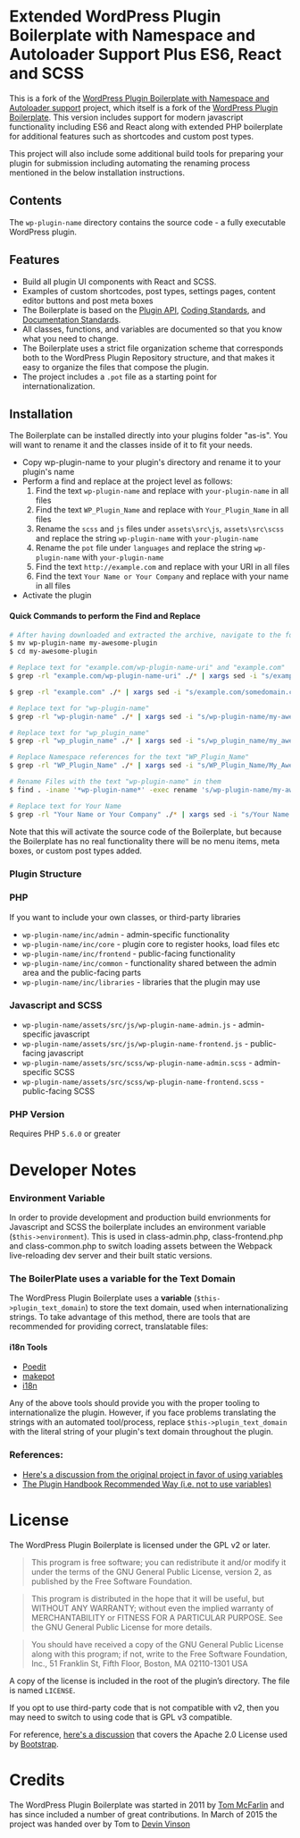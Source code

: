 # Extended WordPress Plugin Boilerplate with Namespace and Autoloader Support Plus ES6, React and SCSS

This is a fork of the [WordPress Plugin Boilerplate with Namespace and Autoloader support](https://github.com/karannagupta/WordPress-Plugin-Boilerplate) project, which itself is a fork of the [WordPress Plugin Boilerplate](https://github.com/DevinVinson/WordPress-Plugin-Boilerplate). This version includes support for modern javascript functionality including ES6 and React along with extended PHP boilerplate for additional features such as shortcodes and custom post types.

This project will also include some additional build tools for preparing your plugin for submission including automating the renaming process mentioned in the below installation instructions.

## Contents

The `wp-plugin-name` directory contains the source code - a fully executable WordPress plugin.

## Features

- Build all plugin UI components with React and SCSS.
- Examples of custom shortcodes, post types, settings pages, content editor buttons and post meta boxes
- The Boilerplate is based on the [Plugin API](http://codex.wordpress.org/Plugin_API), [Coding Standards](http://codex.wordpress.org/WordPress_Coding_Standards), and [Documentation Standards](https://make.wordpress.org/core/handbook/best-practices/inline-documentation-standards/php/).
- All classes, functions, and variables are documented so that you know what you need to change.
- The Boilerplate uses a strict file organization scheme that corresponds both to the WordPress Plugin Repository structure, and that makes it easy to organize the files that compose the plugin.
- The project includes a `.pot` file as a starting point for internationalization.

## Installation

The Boilerplate can be installed directly into your plugins folder "as-is". You will want to rename it and the classes inside of it to fit your needs.

- Copy wp-plugin-name to your plugin's directory and rename it to your plugin's name
- Perform a find and replace at the project level as follows:
  1.  Find the text `wp-plugin-name` and replace with `your-plugin-name` in all files
  2.  Find the text `WP_Plugin_Name` and replace with `Your_Plugin_Name` in all files
  3.  Rename the `scss` and `js` files under `assets\src\js`, `assets\src\scss` and replace the string `wp-plugin-name` with `your-plugin-name`
  4.  Rename the `pot` file under `languages` and replace the string `wp-plugin-name` with `your-plugin-name`
  5.  Find the text `http://example.com` and replace with your URI in all files
  6.  Find the text `Your Name or Your Company` and replace with your name in all files
- Activate the plugin

#### Quick Commands to perform the Find and Replace

```bash
# After having downloaded and extracted the archive, navigate to the folder containing the plugin
$ mv wp-plugin-name my-awesome-plugin
$ cd my-awesome-plugin
```

```bash
# Replace text for "example.com/wp-plugin-name-uri" and "example.com"
$ grep -rl "example.com/wp-plugin-name-uri" ./* | xargs sed -i "s/example.com\/wp-plugin-name-uri/somedomain.com\/my-awesome-plugin-uri/g"

$ grep -rl "example.com" ./* | xargs sed -i "s/example.com/somedomain.com/g"
```

```bash
# Replace text for "wp-plugin-name"
$ grep -rl "wp-plugin-name" ./* | xargs sed -i "s/wp-plugin-name/my-awesome-plugin/g"
```

```bash
# Replace text for "wp_plugin_name"
$ grep -rl "wp_plugin_name" ./* | xargs sed -i "s/wp_plugin_name/my_awesome_plugin/g"
```

```bash
# Replace Namespace references for the text "WP_Plugin_Name"
$ grep -rl "WP_Plugin_Name" ./* | xargs sed -i "s/WP_Plugin_Name/My_Awesome_Plugin/g"
```

```bash
# Rename Files with the text "wp-plugin-name" in them
$ find . -iname '*wp-plugin-name*' -exec rename 's/wp-plugin-name/my-awesome-plugin/' {} \;
```

```bash
# Replace text for Your Name
$ grep -rl "Your Name or Your Company" ./* | xargs sed -i "s/Your Name or Your Company/Your Name/g"
```

Note that this will activate the source code of the Boilerplate, but because the Boilerplate has no real functionality there will be no menu items, meta boxes, or custom post types added.

### Plugin Structure

### PHP

If you want to include your own classes, or third-party libraries

- `wp-plugin-name/inc/admin` - admin-specific functionality
- `wp-plugin-name/inc/core` - plugin core to register hooks, load files etc
- `wp-plugin-name/inc/frontend` - public-facing functionality
- `wp-plugin-name/inc/common` - functionality shared between the admin area and the public-facing parts
- `wp-plugin-name/inc/libraries` - libraries that the plugin may use

### Javascript and SCSS

- `wp-plugin-name/assets/src/js/wp-plugin-name-admin.js` - admin-specific javascript
- `wp-plugin-name/assets/src/js/wp-plugin-name-frontend.js` - public-facing javascript
- `wp-plugin-name/assets/src/scss/wp-plugin-name-admin.scss` - admin-specific SCSS
- `wp-plugin-name/assets/src/scss/wp-plugin-name-frontend.scss` - public-facing SCSS

### PHP Version

Requires PHP `5.6.0` or greater

# Developer Notes

### Environment Variable

In order to provide development and production build envrionments for Javascript and SCSS the boilerplate includes an environment variable (`$this->environment`). This is used in class-admin.php, class-frontend.php and class-common.php to switch loading assets between the Webpack live-reloading dev server and their built static versions.

### The BoilerPlate uses a variable for the Text Domain

The WordPress Plugin Boilerplate uses a **variable** (`$this->plugin_text_domain`) to store the text domain, used when internationalizing strings. To take advantage of this method, there are tools that are recommended for providing correct, translatable files:

#### i18n Tools

- [Poedit](http://www.poedit.net/)
- [makepot](http://i18n.svn.wordpress.org/tools/trunk/)
- [i18n](https://github.com/grappler/i18n)

Any of the above tools should provide you with the proper tooling to internationalize the plugin. However, if you face problems translating the strings with an automated tool/process, replace `$this->plugin_text_domain` with the literal string of your plugin's text domain throughout the plugin.

### References:

- [Here's a discussion from the original project in favor of using variables](https://github.com/DevinVinson/WordPress-Plugin-Boilerplate/issues/59)
- [The Plugin Handbook Recommended Way (i.e. not to use variables)](https://developer.wordpress.org/plugins/internationalization/how-to-internationalize-your-plugin/#text-domains)

# License

The WordPress Plugin Boilerplate is licensed under the GPL v2 or later.

> This program is free software; you can redistribute it and/or modify it under the terms of the GNU General Public License, version 2, as published by the Free Software Foundation.

> This program is distributed in the hope that it will be useful, but WITHOUT ANY WARRANTY; without even the implied warranty of MERCHANTABILITY or FITNESS FOR A PARTICULAR PURPOSE. See the GNU General Public License for more details.

> You should have received a copy of the GNU General Public License along with this program; if not, write to the Free Software Foundation, Inc., 51 Franklin St, Fifth Floor, Boston, MA 02110-1301 USA

A copy of the license is included in the root of the plugin’s directory. The file is named `LICENSE`.

If you opt to use third-party code that is not compatible with v2, then you may need to switch to using code that is GPL v3 compatible.

For reference, [here's a discussion](http://make.wordpress.org/themes/2013/03/04/licensing-note-apache-and-gpl/) that covers the Apache 2.0 License used by [Bootstrap](http://twitter.github.io/bootstrap/).

# Credits

The WordPress Plugin Boilerplate was started in 2011 by [Tom McFarlin](http://twitter.com/tommcfarlin/) and has since included a number of great contributions. In March of 2015 the project was handed over by Tom to [Devin Vinson](https://github.com/DevinVinson/WordPress-Plugin-Boilerplate/)
